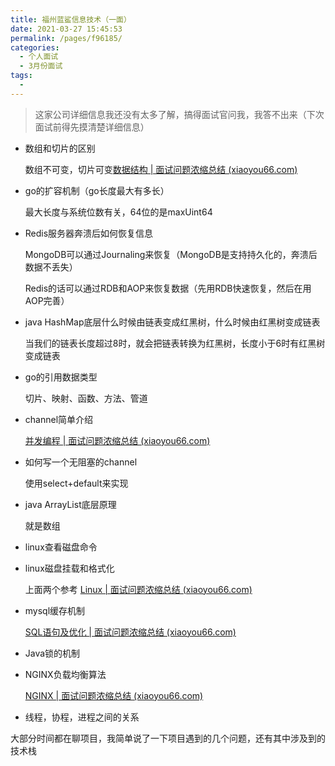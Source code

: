 ```yaml
---
title: 福州蓝鲨信息技术（一面）
date: 2021-03-27 15:45:53
permalink: /pages/f96185/
categories:
  - 个人面试
  - 3月份面试
tags:
  - 
---
```

> 这家公司详细信息我还没有太多了解，搞得面试官问我，我答不出来（下次面试前得先摸清楚详细信息）

- 数组和切片的区别

  数组不可变，切片可变[数据结构 | 面试问题浓缩总结 (xiaoyou66.com)](http://interview.xiaoyou66.com/pages/19b9f0/#数组)

- go的扩容机制（go长度最大有多长） 

  最大长度与系统位数有关，64位的是maxUint64

- Redis服务器奔溃后如何恢复信息

  MongoDB可以通过Journaling来恢复（MongoDB是支持持久化的，奔溃后数据不丢失）

  Redis的话可以通过RDB和AOP来恢复数据（先用RDB快速恢复，然后在用AOP完善）

- java HashMap底层什么时候由链表变成红黑树，什么时候由红黑树变成链表

  当我们的链表长度超过8时，就会把链表转换为红黑树，长度小于6时有红黑树变成链表

- go的引用数据类型

  切片、映射、函数、方法、管道

- channel简单介绍

  [并发编程 | 面试问题浓缩总结 (xiaoyou66.com)](http://interview.xiaoyou66.com/pages/b71ee4/#channel)

- 如何写一个无阻塞的channel

  使用select+default来实现

- java ArrayList底层原理

  就是数组

- linux查看磁盘命令

- linux磁盘挂载和格式化

  上面两个参考 [Linux | 面试问题浓缩总结 (xiaoyou66.com)](http://interview.xiaoyou66.com/pages/a5d462/)

- mysql缓存机制

  [SQL语句及优化 | 面试问题浓缩总结 (xiaoyou66.com)](http://interview.xiaoyou66.com/pages/efe75d/)

- Java锁的机制

- NGINX负载均衡算法

  [NGINX | 面试问题浓缩总结 (xiaoyou66.com)](http://interview.xiaoyou66.com/pages/324af7/#nginx-负载均衡算法)

- 线程，协程，进程之间的关系

大部分时间都在聊项目，我简单说了一下项目遇到的几个问题，还有其中涉及到的技术栈